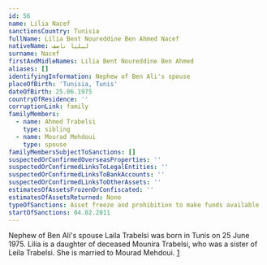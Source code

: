 ```yaml
---
id: 56
name: Lilia Nacef
sanctionsCountry: Tunisia
fullName: Lilia Bent Noureddine Ben Ahmed Nacef
nativeName: ليليا ناصف
surname: Nacef
firstAndMidleNames: Lilia Bent Noureddine Ben Ahmed
aliases: []
identifyingInformation: Nephew of Ben Ali's spouse
placeOfBirth: 'Tunisia, Tunis'
dateOfBirth: 25.06.1975
countryOfResidence: ''
corruptionLink: family
familyMembers:
  - name: Ahmed Trabelsi
    type: sibling
  - name: Mourad Mehdoui
    type: spouse
familyMembersSubjectToSanctions: []
suspectedOrConfirmedOverseasProperties: ''
suspectedOrConfirmedLinksToLegalEntities: ''
suspectedOrConfirmedLinksToBankAccounts: ''
suspectedOrConfirmedLinksToOtherAssets: ''
estimatesOfAssetsFrozenOrConfiscated: ''
estimatesOfAssetsReturned: None
typeOfSanctions: Asset freeze and prohibition to make funds available
startOfSanctions: 04.02.2011
---
```

Nephew of Ben Ali's spouse Laila Trabelsi was born in Tunis on 25 June 1975. 
Lilia is a daughter of deceased Mounira Trabelsi, who was a sister of Leila 
Trabelsi. She is married to Mourad Mehdoui. 
[1](https://eur-lex.europa.eu/legal-content/EN/TXT/?uri=CELEX:02011R0101-20170128)
